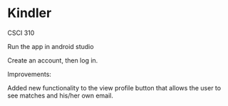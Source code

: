 # Kindler
CSCI 310


Run the app in android studio

Create an account, then log in.


Improvements:

Added new functionality to the view profile button that allows the user to see matches and his/her own email.

